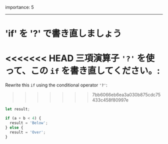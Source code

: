 importance: 5

---

# 'if' を '?' で書き直しましょう

<<<<<<< HEAD
三項演算子 `'?'` を使って、この `if` を書き直してください。:
=======
Rewrite this `if` using the conditional operator `'?'`:
>>>>>>> 7bb6066eb6ea3a030b875cdc75433c458f80997e

```js
let result;

if (a + b < 4) {
  result = 'Below';
} else {
  result = 'Over';
}
```
